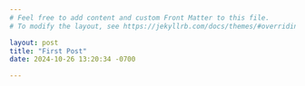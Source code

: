 ```yaml
---
# Feel free to add content and custom Front Matter to this file.
# To modify the layout, see https://jekyllrb.com/docs/themes/#overriding-theme-defaults

layout: post
title: "First Post"
date: 2024-10-26 13:20:34 -0700

---
```


